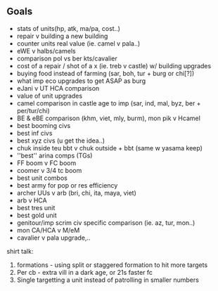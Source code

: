 ## Goals

- stats of units(hp, atk, ma/pa, cost..)
- repair v building a new building
- counter units real value (ie. camel v pala..)
- eWE v halbs/camels
- comparison pol vs ber kts/cavalier
- cost of a repair / shot of a x (ie. treb v castle) w/ building upgrades
- buying food instead of farming (sar, boh, tur + burg or chi[?])
- what imp eco upgrades to get ASAP as burg
- eJani v UT HCA comparison
- value of unit upgrades
- camel comparison in castle age to imp (sar, ind, mal, byz, ber + per/tur/chi)
- BE & eBE comparison (khm, viet, mly, burm), mon pik v Hcamel
- best booming civs
- best inf civs
- best xyz civs (u get the idea..)
- chuk inside teu bbt v chuk outside + bbt (same w yasama keep)
- ''best'' arina comps (TGs)
- FF boom v FC boom
- coomer v 3/4 tc boom
- best unit combos
- best army for pop or res efficiency
- archer UUs v arb (bri, chi, ita, maya, viet)
- arb v HCA
- best tres unit
- best gold unit
- genitour/imp scrim civ specific comparison (ie. az, tur, mon..)
- mon CA/HCA v M/eM
- cavalier v pala upgrade,..

shirt talk: 
1. formations - using split or staggered formation to hit more targets
2. Per cb - extra vill in a dark age, or 21s faster fc
3. Single targetting a unit instead of patrolling in smaller numbers 
